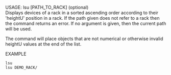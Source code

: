 USAGE: lsu [PATH_TO_RACK] (optional)    
Displays devices of a rack in a sorted ascending order according to their 'heightU' position in a rack. If the path given does not refer to a rack then the command returns an error. If no argument is given, then the current path will be used.   


The command will place objects that are not numerical or otherwise invalid heightU values at the end of the list.


EXAMPLE   

    lsu   
    lsu DEMO_RACK/